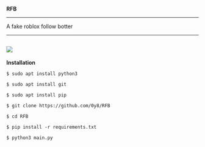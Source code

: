 **RFB**

------------

A fake roblox follow botter

------------
[![](https://cdn.discordapp.com/attachments/976593610646634496/987930022159482941/unknown.png)](https://cdn.discordapp.com/attachments/976593610646634496/987930022159482941/unknown.png)
------------




**Installation**
```shell
$ sudo apt install python3
```
```shell
$ sudo apt install git
```
```shell
$ sudo apt install pip
```
```shell 
$ git clone https://github.com/0y8/RFB
```
```shell
$ cd RFB
```
```shell
$ pip install -r requirements.txt
```
```shell
$ python3 main.py
```
